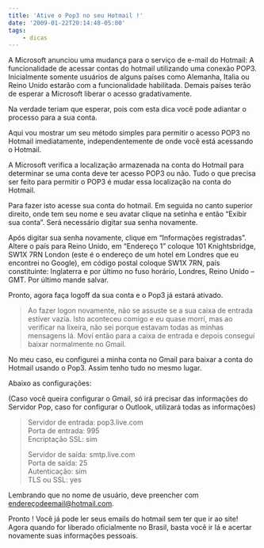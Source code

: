 ```yaml
---
title: 'Ative o Pop3 no seu Hotmail !'
date: '2009-01-22T20:14:48-05:00'
tags:
    - dicas
---
```


A Microsoft anunciou uma mudança para o serviço de e-mail do Hotmail: A funcionalidade de acessar contas do hotmail utilizando uma conexão POP3. Inicialmente somente usuários de alguns países como Alemanha, Italia ou Reino Unido estarão com a funcionalidade habilitada. Demais países terão de esperar a Microsoft liberar o acesso gradativamente.

Na verdade teriam que esperar, pois com esta dica você pode adiantar o processo para a sua conta.

Aqui vou mostrar um seu método simples para permitir o acesso POP3 no Hotmail imediatamente, independentemente de onde você está acessando o Hotmail.

A Microsoft verifica a localização armazenada na conta do Hotmail para determinar se uma conta deve ter acesso POP3 ou não. Tudo o que precisa ser feito para permitir o POP3 é mudar essa localização na conta do Hotmail.

Para fazer isto acesse sua conta do hotmail. Em seguida no canto superior direito, onde tem seu nome e seu avatar clique na setinha e então “Exibir sua conta”. Será necessário digitar sua senha novamente.

Após digitar sua senha novamente, clique em “Informações registradas”. Altere o país para Reino Unido, em “Endereço 1” coloque 101 Knightsbridge, SW1X 7RN London (este é o endereço de um hotel em Londres que eu encontrei no Google), em código postal coloque SW1X 7RN, país constituinte: Inglaterra e por último no fuso horário, Londres, Reino Unido – GMT. Por último mande salvar.

Pronto, agora faça logoff da sua conta e o Pop3 já estará ativado.

> Ao fazer logon novamente, não se assuste se a sua caixa de entrada estiver vazia. Isto aconteceu comigo e eu quase morrí, mas ao verificar na lixeira, não sei porque estavam todas as minhas mensagens lá. Moví então para a caixa de entrada e depois conseguí baixar normalmente no Gmail.

No meu caso, eu configurei a minha conta no Gmail para baixar a conta do Hotmail usando o Pop3. Assim tenho tudo no mesmo lugar.

Abaixo as configurações:

(Caso você queira configurar o Gmail, só irá precisar das informações do Servidor Pop, caso for configurar o Outlook, utilizará todas as informações)

> Servidor de entrada: pop3.live.com  
> Porta de entrada: 995  
> Encriptação SSL: sim
> 
> Servidor de saída: smtp.live.com  
> Porta de saída: 25  
> Autenticação: sim  
> TLS ou SSL: yes

Lembrando que no nome de usuário, deve preencher com endereçodeemail@hotmail.com.

Pronto ! Você já pode ler seus emails do hotmail sem ter que ir ao site! Agora quando for liberado oficialmente no Brasil, basta você ir lá e acertar novamente suas informações pessoais.
